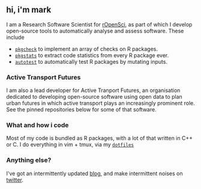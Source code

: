 ## hi, i'm mark

I am a Research Software Scientist for [rOpenSci](https://ropensci.org), as part of which I develop open-source tools to automatically analyse and assess software.
These include

- [`pkgcheck`](https://github.com/ropensci-review-tools/pkgcheck) to implement an array of checks on R packages.
- [`pkgstats`](https://github.com/ropensci-review-tools/pkgstats) to extract code statistics from every R package ever.
- [`autotest`](https://github.com/ropensci-review-tools/autotest) to automatically test R packages by mutating inputs.

### Active Transport Futures

I am also a lead developer for Active Tranport Futures, an organisation dedicated to developing open-source software using open data to plan urban futures in which active transport plays an increasingly prominent role. See the pinned repositories below for some of that software.

### What and how i code

Most of my code is bundled as R packages, with a lot of that written in C++ or C.
I do everything in vim + tmux, via my [`dotfiles`](https://github.com/mpadge/dotfiles)

### Anything else?

I've got an intermittently updated [blog](https://mpadge.github.io), and make intermittent noises on [twitter](https://twitter.com/bikesRdata).
